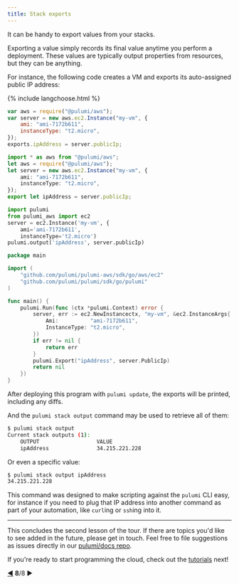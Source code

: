 ```yaml
---
title: Stack exports
---
```


It can be handy to export values from your stacks.

Exporting a value simply records its final value anytime you perform a deployment.  These values are typically output
properties from resources, but they can be anything.

For instance, the following code creates a VM and exports its auto-assigned public IP address:

{% include langchoose.html %}

```javascript
var aws = require("@pulumi/aws");
var server = new aws.ec2.Instance("my-vm", {
    ami: "ami-7172b611",
    instanceType: "t2.micro",
});
exports.ipAddress = server.publicIp;
```

```typescript
import * as aws from "@pulumi/aws";
let aws = require("@pulumi/aws");
let server = new aws.ec2.Instance("my-vm", {
    ami: "ami-7172b611",
    instanceType: "t2.micro",
});
export let ipAddress = server.publicIp;
```

```python
import pulumi
from pulumi_aws import ec2
server = ec2.Instance('my-vm', {
    ami='ami-7172b611',
    instanceType='t2.micro')
pulumi.output('ipAddress', server.publicIp)
```

```go
package main

import (
    "github.com/pulumi/pulumi-aws/sdk/go/aws/ec2"
    "github.com/pulumi/pulumi/sdk/go/pulumi"
)

func main() {
    pulumi.Run(func (ctx *pulumi.Context) error {
        server, err := ec2.NewInstancectx, "my-vm", &ec2.InstanceArgs{
            Ami:          "ami-7172b611",
            InstanceType: "t2.micro",
        })
        if err != nil {
            return err
        }
        pulumi.Export("ipAddress", server.PublicIp)
        return nil
    })
}
```

After deploying this program with `pulumi update`, the exports will be printed, including any diffs.

And the `pulumi stack output` command may be used to retrieve all of them:

```bash
$ pulumi stack output
Current stack outputs (1):
    OUTPUT                  VALUE
    ipAddress               34.215.221.228
```

Or even a specific value:

```bash
$ pulumi stack output ipAddress
34.215.221.228
```

This command was designed to make scripting against the `pulumi` CLI easy, for instance if you need to plug that IP
address into another command as part of your automation, like `curl`ing or `ssh`ing into it.

***

This concludes the second lesson of the tour.  If there are topics you'd like to see added in the future, please
get in touch.  Feel free to file suggestions as issues directly in our
[pulumi/docs repo](https://github.com/pulumi/docs/issues).

If you're ready to start programming the cloud, check out the [tutorials](../quickstart/index.html#tutorials) next!

<div class="tour-nav">
    <a class="tour-button enabled" href="programs-configuration.html" title="Custom configuration">◀</a>
    <span class="tour-index"><strong>8</strong>/8</span>
    <a class="tour-button disabled">▶</a>
</div>

